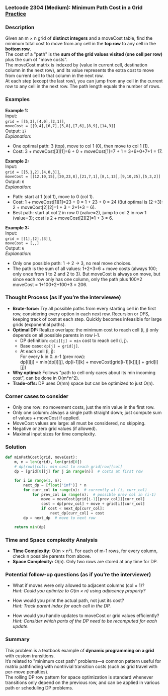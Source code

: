 ### Leetcode 2304 (Medium): Minimum Path Cost in a Grid [Practice](https://leetcode.com/problems/minimum-path-cost-in-a-grid)

### Description  
Given an m × n grid of **distinct integers** and a moveCost table, find the minimum total cost to move from any cell in the **top row** to any cell in the **bottom row**.  
The cost of a "path" is the **sum of the grid values visited (one cell per row)** plus the sum of "move costs".  
The moveCost matrix is indexed by (value in current cell, destination column in the next row), and its value represents the extra cost to move from current cell to that column in the next row.  
At each step (except the last row), you can jump from any cell in the current row to any cell in the next row. The path length equals the number of rows.

### Examples  

**Example 1:**  
Input:  
``grid = [[5,3],[4,0],[2,1]]``,  
``moveCost = [[9,4],[6,7],[5,8],[7,6],[8,9],[14,3]]``  
Output: ``17``  
*Explanation:*
- One optimal path: 3 (top), move to col 1 (0), then move to col 1 (1).  
- Cost: 3 + moveCost[3][1]=6 + 0 + moveCost[1]=7 + 1 = 3+6+0+7+1 = 17.

**Example 2:**  
Input:  
``grid = [[5,1,2],[4,0,3]]``,  
``moveCost = [[12,10,15],[20,23,8],[21,7,1],[8,1,13],[9,10,25],[5,3,2]]``  
Output: ``6``  
*Explanation:*
- Path: start at 1 (col 1), move to 0 (col 1).  
- Cost: 1 + moveCost[1][1]=23 + 0 = 1 + 23 + 0 = 24 (But optimal is [2→3]: 2 + moveCost[2][2]=1 + 3 = 2+1+3 = 6).  
- Best path: start at col 2 in row 0 (value=2), jump to col 2 in row 1 (value=3); cost is 2 + moveCost[2][2]=1 + 3 = 6.

**Example 3:**  
Input:  
``grid = [[1],[2],[3]]``,  
``moveCost = [,,]``  
Output: ``6``  
*Explanation:*
- Only one possible path: 1 → 2 → 3, no real move choices.
- The path is the sum of all values: 1+2+3=6 + move costs (always 100; only once from 1 to 2 and 2 to 3). But moveCost is always on move, but since each row only has one column, only the path plus 100×2 moveCost = 1+100+2+100+3 = 206.

### Thought Process (as if you’re the interviewee)  
- **Brute-force:** Try all possible paths from every starting cell in the first row, considering every option in each next row. Recursion or DFS, keeping track of cost at each step. Quickly becomes infeasible for large grids (exponential paths).
- **Optimal DP:** Realize overlaps: the minimum cost to reach cell (i, j) only depends on all possible parents in row i-1.  
  - DP definition: `dp[i][j] = min` cost to reach cell (i, j).
  - Base case: `dp[j] = grid[j]`.
  - At each cell (i, j):  
    For every k in 0..n-1 (prev row):  
      dp[i][j] = min(dp[i][j], dp[i-1][k] + moveCost[grid[i-1][k]][j] + grid[i][j])
- **Why optimal:** Follows "path to cell only cares about its min incoming cost", can be done in O(m*n^2).
- **Trade-offs:** DP uses O(mn) space but can be optimized to just O(n).

### Corner cases to consider  
- Only one row: no movement costs, just the min value in the first row.
- Only one column: always a single path straight down; just compute sum of values + moveCost if applied.
- MoveCost values are large: all must be considered, no skipping.
- Negative or zero grid values (if allowed).
- Maximal input sizes for time complexity.

### Solution

```python
def minPathCost(grid, moveCost):
    m, n = len(grid), len(grid[0])
    # dp[row][col]: min cost to reach grid[row][col]
    dp = [grid[0][j] for j in range(n)]  # costs at first row

    for i in range(1, m):
        next_dp = [float('inf')] * n
        for curr_col in range(n):  # currently at (i, curr_col)
            for prev_col in range(n):  # possible prev col in (i-1)
                move = moveCost[grid[i-1][prev_col]][curr_col]
                cost = dp[prev_col] + move + grid[i][curr_col]
                if cost < next_dp[curr_col]:
                    next_dp[curr_col] = cost
        dp = next_dp  # move to next row

    return min(dp)
```

### Time and Space complexity Analysis  

- **Time Complexity:** O(m × n²). For each of m-1 rows, for every column, check n possible parents from above.
- **Space Complexity:** O(n). Only two rows are stored at any time for DP.

### Potential follow-up questions (as if you’re the interviewer)  

- What if moves were only allowed to adjacent columns (col ± 1)?  
  *Hint: Could you optimize to O(m × n) using adjacency property?*

- How would you print the actual path, not just its cost?  
  *Hint: Track parent index for each cell in the DP.*

- How would you handle updates to moveCost or grid values efficiently?  
  *Hint: Consider which parts of the DP need to be recomputed for each update.*

### Summary
This problem is a textbook example of **dynamic programming on a grid** with custom transitions.  
It’s related to "minimum cost path" problems—a common pattern useful for matrix pathfinding with nontrivial transition costs (such as grid travel with per-move penalties).  
The rolling DP row pattern for space optimization is standard whenever transitions only depend on the previous row, and can be applied in various path or scheduling DP problems.